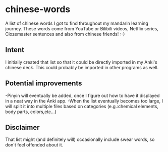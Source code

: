 # chinese-words
A list of chinese words I got to find throughout my mandarin learning journey.
These words come from YouTube or Bilibili videos, Netflix series, Clozemaster sentences and also from chinese friends! :-)

## Intent
I initially created that list so that it could be directly imported in my Anki's chinese deck.
This could probably be imported in other programs as well.

## Potential improvements
-Pinyin will eventually be added, once I figure out how to have it displayed in a neat way in the Anki app.
-When the list eventually becomes too large, I will split it into multiple files based on categories (e.g.:chemical elements, body parts, colors,etc...)

## Disclaimer
That list might (and definitely will) occasionally include swear words, so don't feel offended about it.
